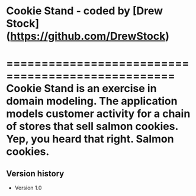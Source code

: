 # Cookie Stand - coded by [Drew Stock] (https://github.com/DrewStock)
==================================================
Cookie Stand is an exercise in domain modeling. The application models customer activity for a chain of stores that sell salmon cookies. Yep, you heard that right. Salmon cookies.
==================================================
## Version history
* Version 1.0
